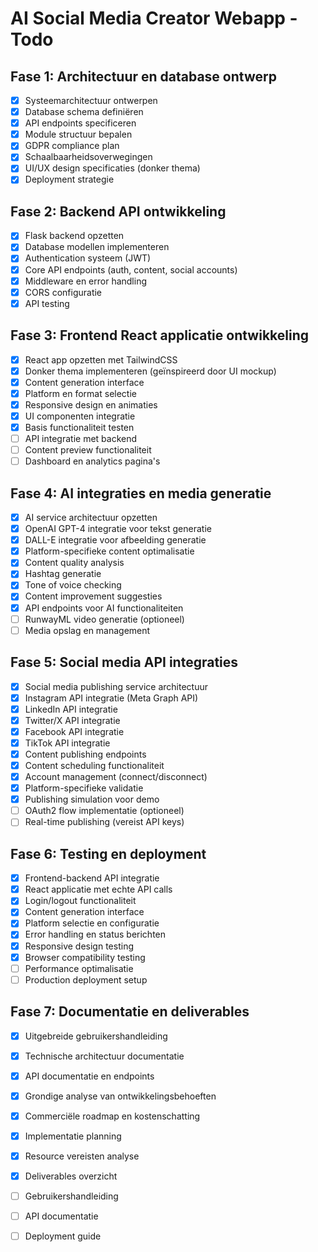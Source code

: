# AI Social Media Creator Webapp - Todo

## Fase 1: Architectuur en database ontwerp
- [x] Systeemarchitectuur ontwerpen
- [x] Database schema definiëren
- [x] API endpoints specificeren
- [x] Module structuur bepalen
- [x] GDPR compliance plan
- [x] Schaalbaarheidsoverwegingen
- [x] UI/UX design specificaties (donker thema)
- [x] Deployment strategie

## Fase 2: Backend API ontwikkeling
- [x] Flask backend opzetten
- [x] Database modellen implementeren
- [x] Authentication systeem (JWT)
- [x] Core API endpoints (auth, content, social accounts)
- [x] Middleware en error handling
- [x] CORS configuratie
- [x] API testing
## Fase 3: Frontend React applicatie ontwikkeling
- [x] React app opzetten met TailwindCSS
- [x] Donker thema implementeren (geïnspireerd door UI mockup)
- [x] Content generation interface
- [x] Platform en format selectie
- [x] Responsive design en animaties
- [x] UI componenten integratie
- [x] Basis functionaliteit testen
- [ ] API integratie met backend
- [ ] Content preview functionaliteit
- [ ] Dashboard en analytics pagina's

## Fase 4: AI integraties en media generatie
- [x] AI service architectuur opzetten
- [x] OpenAI GPT-4 integratie voor tekst generatie
- [x] DALL-E integratie voor afbeelding generatie
- [x] Platform-specifieke content optimalisatie
- [x] Content quality analysis
- [x] Hashtag generatie
- [x] Tone of voice checking
- [x] Content improvement suggesties
- [x] API endpoints voor AI functionaliteiten
- [ ] RunwayML video generatie (optioneel)
- [ ] Media opslag en management

## Fase 5: Social media API integraties
- [x] Social media publishing service architectuur
- [x] Instagram API integratie (Meta Graph API)
- [x] LinkedIn API integratie
- [x] Twitter/X API integratie
- [x] Facebook API integratie
- [x] TikTok API integratie
- [x] Content publishing endpoints
- [x] Content scheduling functionaliteit
- [x] Account management (connect/disconnect)
- [x] Platform-specifieke validatie
- [x] Publishing simulation voor demo
- [ ] OAuth2 flow implementatie (optioneel)
- [ ] Real-time publishing (vereist API keys)

## Fase 6: Testing en deployment
- [x] Frontend-backend API integratie
- [x] React applicatie met echte API calls
- [x] Login/logout functionaliteit
- [x] Content generation interface
- [x] Platform selectie en configuratie
- [x] Error handling en status berichten
- [x] Responsive design testing
- [x] Browser compatibility testing
- [ ] Performance optimalisatie
- [ ] Production deployment setup

## Fase 7: Documentatie en deliverables
- [x] Uitgebreide gebruikershandleiding
- [x] Technische architectuur documentatie
- [x] API documentatie en endpoints
- [x] Grondige analyse van ontwikkelingsbehoeften
- [x] Commerciële roadmap en kostenschatting
- [x] Implementatie planning
- [x] Resource vereisten analyse
- [x] Deliverables overzicht
- [ ] Gebruikershandleiding
- [ ] API documentatie
- [ ] Deployment guide

